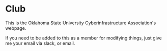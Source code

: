 # Club
This is the Oklahoma State University Cyberinfrastructure Association's webpage.

If you need to be added to this as a member for modifying things, just give me your email via slack, or email.
